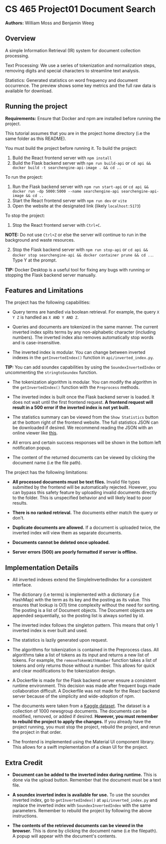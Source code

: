 # CS 465 Project01 Document Search
**Authors:** William Moss and Benjamin Weeg


## Overview
A simple Information Retrieval (IR) system for document collection processing.

Text Processing:
We use a series of tokenization and normalization steps, 
removing digits and special characters to streamline text analysis.

Statistics: 
Generated statistics on word frequency and document occurrence.
The preview shows some key metrics and the full raw data is available for download.


## Running the project

**Requirements:** Ensure that Docker and npm are installed before running the project. 

This tutorial assumes that you are in the project home directory (i.e the same folder as this README).

You must build the project before running it. To build the project:

1) Build the React frontend server with `npm install`
2) Build the Flask backend server with `npm run build-api` or `cd api && docker build -t searchengine-api-image . && cd ..`

To run the project:

1) Run the Flask backend server with `npm run start-api` or `cd api && docker run -dp 5000:5000 --name searchengine-api searchengine-api-image && cd ..`
2) Start the React frontend server with `npm run dev` or `vite`
3) Open the website at the designated link (likely `localhost:5173`)

To stop the project:

1) Stop the React frontend server with `Ctrl+C`. 

**NOTE:** Do not use `Ctrl+Z` or else the server will continue to run in 
the background and waste resources.

2) Stop the Flask backend server with `npm run stop-api` or `cd api && docker stop searchengine-api && docker container prune && cd ..`. Type Y at the prompt.

**TIP:** Docker Desktop is a useful tool for fixing any bugs with running or stopping the Flask backend server manually.


## Features and Limitations

The project has the following capabilities:

- Query terms are handled via boolean retrieval. For example, the query `X Y Z` 
is handled as `X AND Y AND Z`. 

- Queries and documents are tokenized in the same manner. The current 
inverted index splits terms by any non-alphabetic character (including numbers). 
The inverted index also removes automatically stop words and is case-insensitive.

- The inverted index is modular. You can change between inverted indexes in the 
`getInvertedIndex()` function in `api/inverted_index.py`.  

**TIP:** You can add soundex capabilities by using the `SoundexInvertedIndex` or uncommenting the `stringtoSoundex` function.

- The tokenization algorithm is modular. You can modify the algorithm in 
the `getInvertedIndex()` function with the `Preprocess` methods. 

- The inverted index is built once the Flask backend server is loaded. It does 
not wait until the first frontend request. **A frontend request will result in a 500
error if the inverted index is not yet built.**

- The statistics summary can be viewed from the `Show Statistics` button at the 
bottom right of the frontend website. The full statistics JSON can be downloaded 
if desired. We recommend reading the JSON with an online viewer like 
[this](https://jsonviewer.stack.hu/).

- All errors and certain success responses will be shown in the bottom left 
notification popup.

- The content of the returned documents can be viewed by clicking the document name
(i.e the file path).

The project has the following limitations:

- **All processed documents must be text files.** Invalid file types submitted 
by the frontend will be automatically rejected. However, you can bypass this 
safety feature by uploading invalid documents directly to the folder. This is 
unspecified behavior and will likely lead to poor results.

- **There is no ranked retrieval.** The documents either match the query or don't.

- **Duplicate documents are allowed.** If a document is uploaded twice, the inverted
index will view them as separate documents.

- **Documents cannot be deleted once uploaded.** 

- **Server errors (500) are poorly formatted if server is offline.** 


## Implementation Details

- All inverted indexes extend the SimpleInvertedIndex for a consistent interface. 

- The dictionary (i.e terms) is implemented with a dictionary (i.e HashMap) 
with the term as its key and the posting as its value. This ensures that lookup 
is O(1) time complexity without the need for sorting. The posting is a list of
Document objects. The Document objects are appended sequentially, so the posting
list is always sorted by id.

- The inverted index follows the singleton pattern. This means that only 1
inverted index is ever built and used.

- The statistics is lazily generated upon request. 

- The algorithms for tokenization is contained in the Preprocess class. All algorithms
take a list of tokens as its input and returns a new list of tokens. For example, 
the `removeTokenWithNumber` function takes a list of tokens and only returns those
without a number. This allows for quick and clear modifications to the tokenization
design. 

- A Dockerfile is made for the Flask backend server ensure a consistent runtime
environment. This decision was made after frequent bugs made collaboration difficult.
A Dockerfile was not made for the React backend server because of the simplicity 
and wide-adoption of npm. 

- The documents were taken from a [Kaggle dataset](https://www.kaggle.com/datasets/jensenbaxter/10dataset-text-document-classification).
The dataset is a collection of 1000 newsgroup documents. The documents can be modified, removed,
or added if desired. **However, you must remember to rebuild the project to apply the changes.**
If you already have the project running, you must stop the project, rebuild the project, and 
rerun the project in that order. 

- The frontend is implemented using the Material UI component library. This allows
for a swift implementation of a clean UI for the project. 


## Extra Credit

- **Document can be added to the inverted index during runtime.** This is done via the upload button. Remember that the document must be a text file.

- **A soundex inverted index is available for use.** To use the soundex inverted index, go to `getInvertedIndex()` at `api/inverted_index.py` and replace the inverted index with `SoundexInvertedIndex` with the same parameters. Remember to rebuild the project by following the above instructions. 

- **The contents of the retrieved documents can be viewed in the browser.** This is done by clicking the document name (i.e the filepath). A popup will appear with the document's contents. 